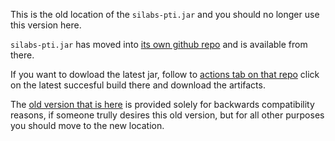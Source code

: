 This is the old location of the `silabs-pti.jar` and you should no longer use this version here.

`silabs-pti.jar` has moved into [its own github repo](https://github.com/SiliconLabs/java_packet_trace_library) and is available from there.

If you want to dowload the latest jar, follow to [actions tab on that repo](https://github.com/SiliconLabs/java_packet_trace_library/actions) click on the latest succesful build there and download the artifacts.

The [old version that is here](silabs-pti-capture-old.jar) is provided solely for backwards compatibility reasons, if someone trully desires this old version, but for all other purposes you should move to the new location.
